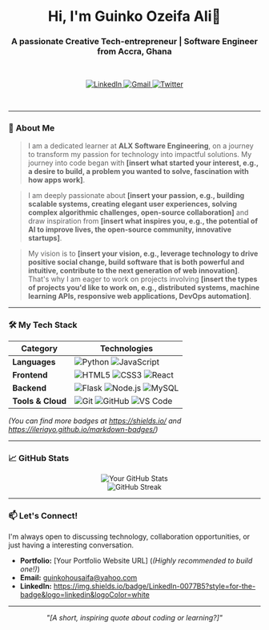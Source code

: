 <h1 align="center">Hi, I'm Guinko Ozeifa Ali👋</h1>
<h3 align="center">A passionate Creative Tech-entrepreneur | Software Engineer from Accra, Ghana</h3>
<br>

<p align="center">
  <a href="https://www.linkedin.com/in/guinko-ozeifa-ali-9a06802a5?utm_source=share&utm_campaign=share_via&utm_content=profile&utm_medium=ios_app">
    <img src="https://img.shields.io/badge/LinkedIn-0077B5?style=for-the-badge&logo=linkedin&logoColor=white" alt="LinkedIn">
  </a>
  <a href="guinkohousaifa@gmail.com">
    <img src="https://img.shields.io/badge/Gmail-D14836?style=for-the-badge&logo=gmail&logoColor=white" alt="Gmail">
  </a>
  <a href="[Your Twitter or other social media URL]">
    <img src="https://img.shields.io/badge/Twitter-1DA1F2?style=for-the-badge&logo=twitter&logoColor=white" alt="Twitter">
  </a>
</p>
<br>

---

### 🚀 **About Me**

> I am a dedicated learner at **ALX Software Engineering**, on a journey to transform my passion for technology into impactful solutions. My journey into code began with **[insert what started your interest, e.g., a desire to build, a problem you wanted to solve, fascination with how apps work]**.

> I am deeply passionate about **[insert your passion, e.g., building scalable systems, creating elegant user experiences, solving complex algorithmic challenges, open-source collaboration]** and draw inspiration from **[insert what inspires you, e.g., the potential of AI to improve lives, the open-source community, innovative startups]**.

> My vision is to **[insert your vision, e.g., leverage technology to drive positive social change, build software that is both powerful and intuitive, contribute to the next generation of web innovation]**. That's why I am eager to work on projects involving **[insert the types of projects you'd like to work on, e.g., distributed systems, machine learning APIs, responsive web applications, DevOps automation]**.

---

### 🛠️ **My Tech Stack**

| Category          | Technologies                                                                                                                                                                                                                                                                                                                              |
| ----------------- | ----------------------------------------------------------------------------------------------------------------------------------------------------------------------------------------------------------------------------------------------------------------------------------------------------------------------------------------- |
| **Languages**     | ![Python](https://img.shields.io/badge/python-3670A0?style=for-the-badge&logo=python&logoColor=ffdd54) ![JavaScript](https://img.shields.io/badge/javascript-%23323330.svg?style=for-the-badge&logo=javascript&logoColor=%23F7DF1E) |
| **Frontend**      | ![HTML5](https://img.shields.io/badge/html5-%23E34F26.svg?style=for-the-badge&logo=html5&logoColor=white) ![CSS3](https://img.shields.io/badge/css3-%231572B6.svg?style=for-the-badge&logo=css3&logoColor=white) ![React](https://img.shields.io/badge/react-%2320232a.svg?style=for-the-badge&logo=react&logoColor=%2361DAFB)            |
| **Backend**       | ![Flask](https://img.shields.io/badge/flask-%23000.svg?style=for-the-badge&logo=flask&logoColor=white) ![Node.js](https://img.shields.io/badge/node.js-6DA55F?style=for-the-badge&logo=node.js&logoColor=white) ![MySQL](https://img.shields.io/badge/mysql-%2300f.svg?style=for-the-badge&logo=mysql&logoColor=white)                   |
| **Tools & Cloud** | ![Git](https://img.shields.io/badge/git-%23F05033.svg?style=for-the-badge&logo=git&logoColor=white) ![GitHub](https://img.shields.io/badge/github-%23121011.svg?style=for-the-badge&logo=github&logoColor=white) ![VS Code](https://img.shields.io/badge/VS%20Code-0078d7.svg?style=for-the-badge&logo=visual-studio-code&logoColor=white)                |

*(You can find more badges at https://shields.io/ and https://ileriayo.github.io/markdown-badges/)*

---

### 📈 **GitHub Stats**

<p align="center">
  <img src="https://github-readme-stats.vercel.app/api?username=[YOUR_GITHUB_USERNAME]&show_icons=true&theme=radical&hide_border=true" alt="Your GitHub Stats" />
  <br>
  <img src="https://github-readme-streak-stats.herokuapp.com/?user=[YOUR_GITHUB_USERNAME]&theme=radical&hide_border=true" alt="GitHub Streak" />
</p>

---


### 📫 **Let's Connect!**

I'm always open to discussing technology, collaboration opportunities, or just having a interesting conversation.

-   **Portfolio:** [Your Portfolio Website URL] (*(Highly recommended to build one!)*)
-   **Email:** guinkohousaifa@yahoo.com
-   **LinkedIn:** https://img.shields.io/badge/LinkedIn-0077B5?style=for-the-badge&logo=linkedin&logoColor=white

---

<p align="center">
 <!-- <img src="https://komarev.com/ghpvc/?username=[YOUR_GITHUB_USERNAME]&label=Profile%20Views&color=0e75b6&style=flat" alt="Profile View Counter" />
</p>--->
<p align="center"><i>"[A short, inspiring quote about coding or learning?]"</i></p>
